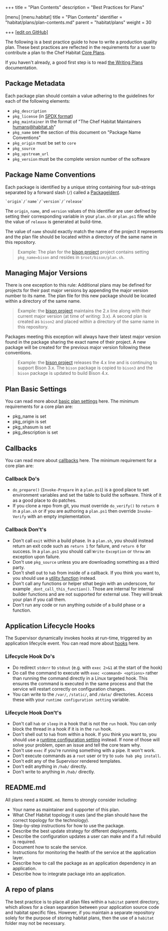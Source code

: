 +++
title = "Plan Contents"
description = "Best Practices for Plans"

[menu]
  [menu.habitat]
    title = "Plan Contents"
    identifier = "habitat/plans/plan-contents.md"
    parent = "habitat/plans"
    weight = 30

+++
[\[edit on GitHub\]](https://github.com/habitat-sh/habitat/blob/master/components/docs-chef-io/content/habitat/plan-contents.md)

The following is a best practice guide to how to write a production quality plan. These best practices are reflected in the requirements for a user to contribute a plan to the Chef Habitat [Core Plans](https://github.com/habitat-sh/core-plans/).

If you haven't already, a good first step is to read [the Writing Plans](/plan-writing/) documentation.

## Package Metadata

Each package plan should contain a value adhering to the guidelines for each of the following elements:

- `pkg_description`
- `pkg_license` (in [SPDX format](http://spdx.org/licenses/))
- `pkg_maintainer` in the format of "The Chef Habitat Maintainers <humans@habitat.sh>"
- `pkg_name` see the section of this document on "Package Name Conventions"
- `pkg_origin` must be set to `core`
- `pkg_source`
- `pkg_upstream_url`
- `pkg_version` must be the complete version number of the software

## Package Name Conventions

Each package is identified by a unique string containing four sub-strings separated
by a forward slash (`/`) called a [PackageIdent](/package_ids).

    `origin`/`name`/`version`/`release`

The `origin`, `name`, and `version` values of this identifier are user defined by
setting their corresponding variable in your `plan.sh` or `plan.ps1` file while the value of
`release` is generated at build-time.

The value of `name` should exactly match the name of the project it represents and the plan file should be located within a directory of the same name in this repository.

> Example: The plan for the [bison project](https://www.gnu.org/software/bison/) project contains setting `pkg_name=bison` and resides in `$root/bison/plan.sh`.

## Managing Major Versions

There is one exception to this rule: Additional plans may be defined for projects for their past major versions by appending the major version number to its name. The plan file for this new package should be located within a directory of the same name.

> Example: the [bison project](https://www.gnu.org/software/bison/) maintains the 2.x line along with their current major version (at time of writing: 3.x). A second plan is created as `bison2` and placed within a directory of the same name in this repository.

Packages meeting this exception will always have their latest major version found in the package sharing the exact name of their project. A new package will be created for the previous major version following these conventions.

> Example: the [bison project](https://www.gnu.org/software/bison/) releases the 4.x line and is continuing to support Bison 3.x. The `bison` package is copied to `bison3` and the `bison` package is updated to build Bison 4.x.

## Plan Basic Settings

You can read more about [basic plan settings](/plan-overview/#write-plans) here. The minimum requirements for a core plan are:

- pkg_name is set
- pkg_origin is set
- pkg_shasum is set
- pkg_description is set

## Callbacks

You can read more about [callbacks](/reference/#reference-callbacks) here. The minimum requirement for a core plan are:

### Callback Do's

- `do_prepare()` (`Invoke-Prepare` in a `plan.ps1`) is a good place to set environment variables and set the table to build the software. Think of it as a good place to do patches.
- If you clone a repo from git, you must override `do_verify()` to `return 0` in a `plan.sh` or if you are authoring a `plan.ps1` then override `Invoke-Verify` with an empty implementation.

### Callback Don't's

- Don't call `exit` within a build phase. In a `plan.sh`, you should instead return an exit code such as `return 1` for failure, and `return 0` for success. In a `plan.ps1` you should call `Write-Exception` or `throw` an exception upon failure.
- Don't use `pkg_source` unless you are downloading something as a third party.
- Don't shell out to `hab` from inside of a callback. If you think you want to, you should use a [utility function](/reference/#utility-functions) instead.
- Don't call any functions or helper sthat begin with an underscore, for example `_dont_call_this_function()`. Those are internal for internal builder functions and are not supported for external use. They will break your plan if you call them.
- Don't run any code or run anything outside of a build phase or a function.

## Application Lifecycle Hooks

The Supervisor dynamically invokes hooks at run-time, triggered by an application lifecycle event. You can read more about [hooks](/plans/application-lifestyle-hooks) here.

### Lifecycle Hook Do's

- Do redirect `stderr` to `stdout` (e.g. with `exec 2>&1` at the start of the hook)
- Do call the command to execute with `exec <command> <options>` rather than running the command directly in a Linux targeted hook. This ensures the command is executed in the same process and that the service will restart correctly on configuration changes.
- You can write to the `/var/`, `/static/`, and `/data/` directories. Access these with your `runtime configuration setting` variable.

### Lifecycle Hook Don't's

- Don't call `hab` or `sleep` in a hook that is not the `run` hook. You can only block the thread in a hook if it is in the `run` hook.
- Don't shell out to `hab` from within a hook. If you think you want to, you should use a [runtime configuration setting](/reference/#template-data) instead. If none of those will solve your problem, open an issue and tell the core team why.
- Don't use `exec` if you're running something with a pipe. It won't work.
- Don't execute commands as a `root` user or try to `sudo hab pkg install`.
- Don't edit any of the Supervisor rendered templates.
- Don't edit anything in `/hab/` directly.
- Don't write to anything in `/hab/` directly.

## README.md

All plans need a `README.md`. Items to strongly consider including:

- Your name as maintainer and supporter of this plan.
- What Chef Habitat topology it uses (and the plan should have the correct topology for the technology).
- Step-by-step instructions for how to use the package.
- Describe the best update strategy for different deployments.
- Describe the configuration updates a user can make and if a full rebuild is required.
- Document how to scale the service.
- Instructions for monitoring the health of the service at the application layer.
- Describe how to call the package as an application dependency in an application.
- Describe how to integrate package into an application.

## A repo of plans

The best practice is to place all plan files within a `habitat` parent directory, which allows for a clean separation between your application source code and habitat specific files. However, if you maintain a separate repository solely for the purpose of storing habitat plans, then the use of a `habitat` folder may not be necessary.
